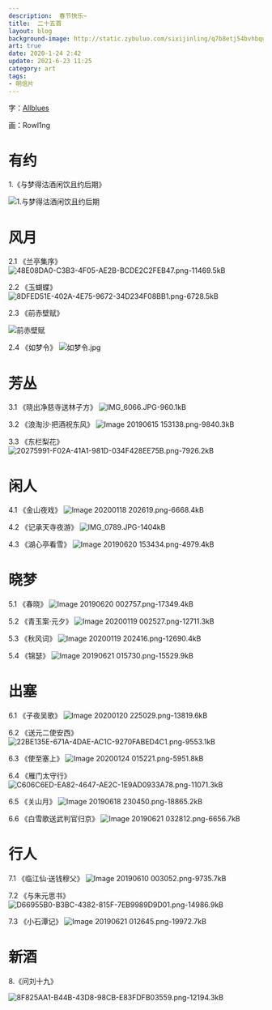 ```yaml
---
description:  春节快乐~
title:  二十五首
layout: blog
background-image: http://static.zybuluo.com/sixijinling/q7b8etj54bvhbquz8vjqbsmp/Image%2020190620%20195832.png
art: true
date: 2020-1-24 2:42
update: 2021-6-23 11:25
category: art
tags:
- 明信片
---
```



字：[Allblues][1]

画：Rowl1ng

# 有约

1.《与梦得沽酒闲饮且约后期》

![1.与梦得沽酒闲饮且约后期][2]

# 风月

2.1 《兰亭集序》
![48E08DA0-C3B3-4F05-AE2B-BCDE2C2FEB47.png-11469.5kB][3]

2.2 《玉蝴蝶》
![8DFED51E-402A-4E75-9672-34D234F08BB1.png-6728.5kB][4]

2.3 《前赤壁赋》

![前赤壁赋][5]

2.4 《如梦令》
![如梦令.jpg](https://i.loli.net/2021/06/23/NCjuLW8QXF1Ynfy.jpg)

# 芳丛

3.1 《晓出净慈寺送林子方》
![IMG_6066.JPG-960.1kB][6]

3.2 《浪淘沙·把酒祝东风》
![Image 20190615 153138.png-9840.3kB][7]

3.3 《东栏梨花》
![20275991-F02A-41A1-981D-034F428EE75B.png-7926.2kB][8]

# 闲人

4.1 《金山夜戏》
![Image 20200118 202619.png-6668.4kB][9]

4.2 《记承天寺夜游》
![IMG_0789.JPG-1404kB][10]

4.3 《湖心亭看雪》
![Image 20190620 153434.png-4979.4kB][11]

# 晓梦

5.1 《春晓》
![Image 20190620 002757.png-17349.4kB][12]

5.2 《青玉案·元夕》
![Image 20200119 002527.png-12711.3kB][13]

5.3 《秋风词》
![Image 20200119 202416.png-12690.4kB][14]

5.4 《锦瑟》
![Image 20190621 015730.png-15529.9kB][15]

# 出塞

6.1 《子夜吴歌》
![Image 20200120 225029.png-13819.6kB][16]

6.2 《送元二使安西》
![22BE135E-671A-4DAE-AC1C-9270FABED4C1.png-9553.1kB][17]

6.3 《使至塞上》
![Image 20200124 015221.png-5951.8kB][18]

6.4 《雁门太守行》
![C606C6ED-EA82-4647-AE2C-1E9AD0933A78.png-11071.3kB][19]

6.5 《关山月》
![Image 20190618 230450.png-18865.2kB][20]

6.6 《白雪歌送武判官归京》
![Image 20190621 032812.png-6656.7kB][21]

# 行人

7.1 《临江仙·送钱穆父》
![Image 20190610 003052.png-9735.7kB][22]

7.2 《与朱元思书》
![D66955B0-B3BC-4382-815F-7EB9989D9D01.png-14986.9kB][23]

7.3 《小石潭记》
![Image 20190621 012645.png-19972.7kB][24]

# 新酒

8.《问刘十九》

![8F825AA1-B44B-43D8-98CB-E83FDFB03559.png-12194.3kB][25]


  [1]: https://space.bilibili.com/3542725/
  [2]: http://static.zybuluo.com/sixijinling/q7b8etj54bvhbquz8vjqbsmp/Image%2020190620%20195832.png
  [3]: http://static.zybuluo.com/sixijinling/w8xtlfkvt0m08r2h512x5quh/48E08DA0-C3B3-4F05-AE2B-BCDE2C2FEB47.png
  [4]: http://static.zybuluo.com/sixijinling/v1ma9h9o42utp5vwadkg4pxp/8DFED51E-402A-4E75-9672-34D234F08BB1.png
  [5]: http://static.zybuluo.com/sixijinling/ollfmwsd6zhetp9lhlh89g6p/Image%2020190617%20211132.png
  [6]: http://static.zybuluo.com/sixijinling/jbigxghr8aoz9w4wz4mp02f3/IMG_6066.JPG
  [7]: http://static.zybuluo.com/sixijinling/2yp1fx5eezb8w50ya9jg00lk/Image%2020190615%20153138.png
  [8]: http://static.zybuluo.com/sixijinling/7l55x9kspex0byvms9zwswn0/20275991-F02A-41A1-981D-034F428EE75B.png
  [9]: http://static.zybuluo.com/sixijinling/qi3aln93rqmspr7gwhr9gu24/Image%2020200118%20202619.png
  [10]: http://static.zybuluo.com/sixijinling/7h46mhzqv1v5uajyaw38pmqh/IMG_0789.JPG
  [11]: http://static.zybuluo.com/sixijinling/0i5swv1wdu61snk8fb697wgz/Image%2020190620%20153434.png
  [12]: http://static.zybuluo.com/sixijinling/8y3tgj7wgwc1heco3uvsngw1/Image%2020190620%20002757.png
  [13]: http://static.zybuluo.com/sixijinling/c03k6mbo4iagzie9u5bthmig/Image%2020200119%20002527.png
  [14]: http://static.zybuluo.com/sixijinling/fyydfmtwfftg15x2kvwfeih4/Image%2020200119%20202416.png
  [15]: http://static.zybuluo.com/sixijinling/urdc32ig36pt2j2dukjaiyi7/Image%2020190621%20015730.png
  [16]: http://static.zybuluo.com/sixijinling/h104yfirw887yvq6o6zvwcva/Image%2020200120%20225029.png
  [17]: http://static.zybuluo.com/sixijinling/ild6uw9ohm69sqdsny2pdnmp/22BE135E-671A-4DAE-AC1C-9270FABED4C1.png
  [18]: http://static.zybuluo.com/sixijinling/orwmlz4orhk7fcvkv7e6m7o2/Image%2020200124%20015221.png
  [19]: http://static.zybuluo.com/sixijinling/or8hdflsgyilxozj6g6hpk7x/C606C6ED-EA82-4647-AE2C-1E9AD0933A78.png
  [20]: http://static.zybuluo.com/sixijinling/nt3m705htqtxbcewza63ibts/Image%2020190618%20230450.png
  [21]: http://static.zybuluo.com/sixijinling/0koljbwwzqh4efv8vp7cmc85/Image%2020190621%20032812.png
  [22]: http://static.zybuluo.com/sixijinling/j17odsg4huhxemv7kzvgfaf8/Image%2020190610%20003052.png
  [23]: http://static.zybuluo.com/sixijinling/3zswdekctwbg6k9i5cd7c2lm/D66955B0-B3BC-4382-815F-7EB9989D9D01.png
  [24]: http://static.zybuluo.com/sixijinling/heb2ang7v5g97yh9y2kmjwzi/Image%2020190621%20012645.png
  [25]: http://static.zybuluo.com/sixijinling/kq3ol31ukayfk1w4hkbdi0y4/8F825AA1-B44B-43D8-98CB-E83FDFB03559.png